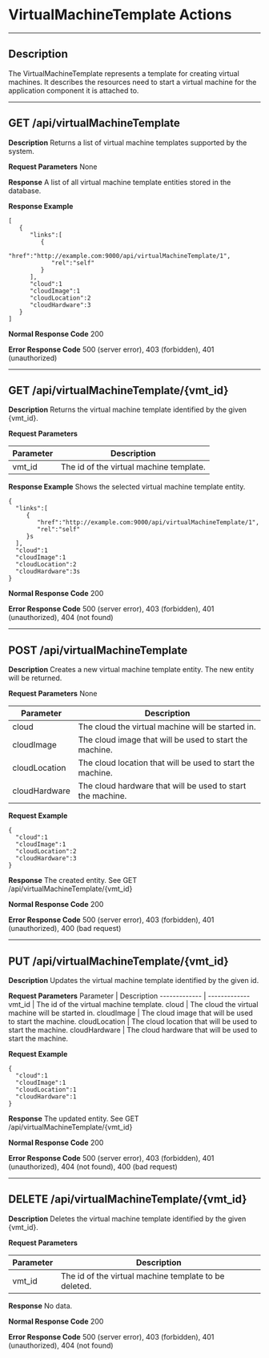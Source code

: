 ﻿# VirtualMachineTemplate Actions
***

## Description

The VirtualMachineTemplate represents a template for creating virtual machines. It describes the resources need to start a virtual machine for the application component it is attached to.
***

## GET /api/virtualMachineTemplate

**Description** Returns a list of virtual machine templates supported by the system.

**Request Parameters** None

**Response** A list of all virtual machine template entities stored in the database.

**Response Example**
```
[
   {
      "links":[
         {
            "href":"http://example.com:9000/api/virtualMachineTemplate/1",
            "rel":"self"
         }
      ],
      "cloud":1
      "cloudImage":1
      "cloudLocation":2
      "cloudHardware":3
   }
]
```
**Normal Response Code** 200

**Error Response Code** 500 (server error), 403 (forbidden), 401 (unauthorized)
***
## GET /api/virtualMachineTemplate/{vmt_id}

**Description** Returns the virtual machine template identified by the given {vmt_id}.

**Request Parameters**

Parameter     | Description
------------- | -------------
vmt_id        | The id of the virtual machine template.

**Response Example** Shows the selected virtual machine template entity.

```
{
  "links":[
     {
        "href":"http://example.com:9000/api/virtualMachineTemplate/1",
        "rel":"self"
     }s
  ],
  "cloud":1
  "cloudImage":1
  "cloudLocation":2
  "cloudHardware":3s
}
```

**Normal Response Code** 200

**Error Response Code** 500 (server error), 403 (forbidden), 401 (unauthorized), 404 (not found)
***
## POST /api/virtualMachineTemplate

**Description** Creates a new virtual machine template entity. The new entity will be returned.

**Request Parameters** None

Parameter     | Description
------------- | ----------------------------------------------------------
cloud         | The cloud the virtual machine will be started in.
cloudImage    | The cloud image that will be used to start the machine.
cloudLocation | The cloud location that will be used to start the machine.
cloudHardware | The cloud hardware that will be used to start the machine.

**Request Example**
```
{
  "cloud":1
  "cloudImage":1
  "cloudLocation":2
  "cloudHardware":3
}
```
**Response** The created entity. See GET /api/virtualMachineTemplate/{vmt_id}

**Normal Response Code** 200

**Error Response Code** 500 (server error), 403 (forbidden), 401 (unauthorized), 400 (bad request)
***
## PUT /api/virtualMachineTemplate/{vmt_id}

**Description** Updates the virtual machine template identified by the given id.

**Request Parameters** 
Parameter     | Description
------------- | -------------
vmt_id        | The id of the virtual machine template.
cloud         | The cloud the virtual machine will be started in.
cloudImage    | The cloud image that will be used to start the machine.
cloudLocation | The cloud location that will be used to start the machine.
cloudHardware | The cloud hardware that will be used to start the machine.

**Request Example**
```
{
  "cloud":1
  "cloudImage":1
  "cloudLocation":1
  "cloudHardware":1
}
```
**Response** The updated entity. See GET /api/virtualMachineTemplate/{vmt_id}

**Normal Response Code** 200

**Error Response Code** 500 (server error), 403 (forbidden), 401 (unauthorized), 404 (not found), 400 (bad request)
***
## DELETE /api/virtualMachineTemplate/{vmt_id}

**Description** Deletes the virtual machine template identified by the given {vmt_id}.

**Request Parameters** 

Parameter     | Description
------------- | -----------------------------------------------------
vmt_id        | The id of the virtual machine template to be deleted.

**Response** No data.

**Normal Response Code** 200

**Error Response Code** 500 (server error), 403 (forbidden), 401 (unauthorized), 404 (not found)